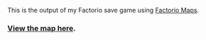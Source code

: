 This is the output of my Factorio save game using [Factorio Maps](https://github.com/credomane/FactorioMods_FactorioMaps).

### [View the map here](https://sunakujira1.github.io/factorio-maps/#61.42,-25.38,9).

